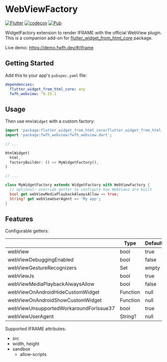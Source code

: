 # WebViewFactory

[![Flutter](https://github.com/daohoangson/flutter_widget_from_html/actions/workflows/flutter.yml/badge.svg)](https://github.com/daohoangson/flutter_widget_from_html/actions/workflows/flutter.yml)
[![codecov](https://codecov.io/gh/daohoangson/flutter_widget_from_html/branch/master/graph/badge.svg)](https://codecov.io/gh/daohoangson/flutter_widget_from_html)
[![Pub](https://img.shields.io/pub/v/fwfh_webview.svg)](https://pub.dev/packages/fwfh_webview)

WidgetFactory extension to render IFRAME with the official WebView plugin.
This is a companion add-on for [flutter_widget_from_html_core](https://pub.dev/packages/flutter_widget_from_html_core) package.

Live demo: https://demo.fwfh.dev/#/iframe

## Getting Started

Add this to your app's `pubspec.yaml` file:

```yaml
dependencies:
  flutter_widget_from_html_core: any
  fwfh_webview: ^0.15.1
```

## Usage

Then use `HtmlWidget` with a custom factory:

```dart
import 'package:flutter_widget_from_html_core/flutter_widget_from_html_core.dart';
import 'package:fwfh_webview/fwfh_webview.dart';

// ...

HtmlWidget(
  html,
  factoryBuilder: () => MyWidgetFactory(),
)

// ...

class MyWidgetFactory extends WidgetFactory with WebViewFactory {
  // optional: override getter to configure how WebViews are built
  bool get webViewMediaPlaybackAlwaysAllow => true;
  String? get webViewUserAgent => 'My app';
}
```

## Features

Configurable getters:

|                                        | Type     | Default |
| -------------------------------------- | -------- | ------- |
| webView                                | bool     | true    |
| webViewDebuggingEnabled                | bool     | false   |
| webViewGestureRecognizers              | Set      | empty   |
| webViewJs                              | bool     | true    |
| webViewMediaPlaybackAlwaysAllow        | bool     | false   |
| webViewOnAndroidHideCustomWidget       | Function | null    |
| webViewOnAndroidShowCustomWidget       | Function | null    |
| webViewUnsupportedWorkaroundForIssue37 | bool     | true    |
| webViewUserAgent                       | String?  | null    |

Supported IFRAME attributes:

- src
- width, height
- sandbox
  - allow-scripts
